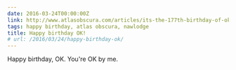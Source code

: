 ```yaml
---
date: 2016-03-24T00:00:00Z
link: http://www.atlasobscura.com/articles/its-the-177th-birthday-of-okay
tags: happy birthday, atlas obscura, nawlodge
title: Happy birthday OK!
# url: /2016/03/24/happy-birthday-ok/
---
```


Happy birthday, OK. You're OK by me. 